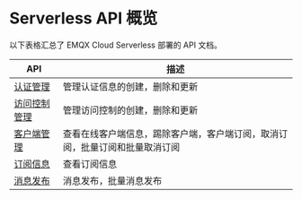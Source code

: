 # Serverless API 概览

以下表格汇总了 EMQX Cloud Serverless 部署的 API 文档。


| API                            | 描述                                                         |
| ------------------------------ | ------------------------------------------------------------ |
| [认证管理](./auth_v5.md)          | 管理认证信息的创建，删除和更新                               |
| [访问控制管理](./acl_v5.md)       | 管理访问控制的创建，删除和更新                               |
| [客户端管理](./clients_v5.md)     | 查看在线客户端信息，踢除客户端，客户端订阅，取消订阅，批量订阅和批量取消订阅 |
| [订阅信息](./subscriptions_v5.md) | 查看订阅信息                                                 |
| [消息发布](./publish_v5.md)       | 消息发布，批量消息发布                                       |

